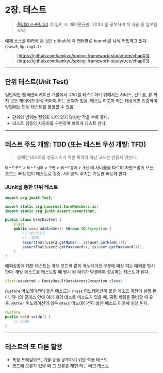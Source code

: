 # 2장. 테스트

> [토비의 스프링 3.1](http://book.naver.com/bookdb/book_detail.nhn?bid=7006516) (이일민 저. 에이콘출판. 2010) 을 공부하며 책 내용 중 일부를 요약.

예제 소스를 따라해 본 것은  github에  각 챕터별로 branch를 나눠 커밋하고 있다. (`Java8`, `Spring4.2`)
> [https://github.com/iamkyu/spring-framework-study/tree/chap03](https://github.com/iamkyu/spring-framework-study/tree/chap03)

---

## 단위 테스트(Unit Test)

일반적인 웹 애플리케이션 개발에서 DAO를 테스트하기 위해서는 서비스, 컨트롤, 뷰 까지 모든 레이어가 완성
되어야 하는 문제가 있음. 테스트 하고자 하는 대상에만 집중하여 방법에는 단위 테스트를 활용할 수 있음.

- 단위의 범위는 정형화 되어 있지 않지만 작을 수록 좋다.
- 테스트 검증의 자동화를 구현하여 빠르게 테스트 한다.

---

## 테스트 주도 개발: TDD (또는 테스트 우선 개발: TFD)

> 실패한 테스트를 성공시키기 위한 목적이 아닌 코드는 만들지 않는다.

`테스트코드` > `테스트실패` > `구현` > `테스트통과` > `개선` 의 사이클을 따르며 자연스럽게 모든 코드는 빠짐 없이 테스트로 검증. 사이클의 주기는 가능한 빠르게 한다.

### JUnit을 통한 단위 테스트

```java
import org.junit.Test;

import static org.hamcrest.CoreMatchers.is;
import static org.junit.Assert.assertThat;

public class UserDaoTest {
    @Test
    public void addAndGet() throws SQLException {
    	// 테스트코드
        // (중략)
        assertThat(user2.getName(), is(user.getName()));
        assertThat(user2.getPassword(), is(user.getPassword()));
	}
}
```

예외상황에 대한 테스트는 아래 코드와 같이 어노테이션 부분에 예상 되는 예외를 명시한다. 해당 메소드를 테스트할 때 명시 된 예외가 발생해야 성공하는 테스트가 된다.

```java
@Test(expected = EmptyResultDataAccessException.class)
```

`@Before` 어노테이션이 붙은 메소드는  `@Test` 어노테이션이 붙은 메소드 이전에 실행 된다. 하나의 클래스 안에 여러 개의 테스트 메소드가 있을 때, 공통 세팅을 준비할 때 유용. `@After` 어노테이션의 경우 `@Test` 어노테이션이 붙은 메소드 이후에 실행 된다.

```java
@Before
public void setUp() {
	// code
}
```

---

## 테스트의 또 다른 활용

- 특정 프레임워크, 기술 등을 공부하기 위한 학습 테스트
- 코드에 오류가 있을 때 그 오류를 재현 하는 버그 테스트